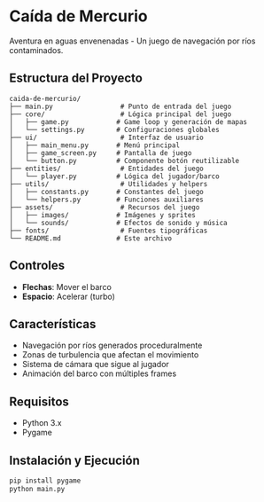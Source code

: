 # Caída de Mercurio

Aventura en aguas envenenadas - Un juego de navegación por ríos contaminados.

## Estructura del Proyecto

```
caida-de-mercurio/
├── main.py                 # Punto de entrada del juego
├── core/                   # Lógica principal del juego
│   ├── game.py            # Game loop y generación de mapas
│   └── settings.py        # Configuraciones globales
├── ui/                     # Interfaz de usuario
│   ├── main_menu.py       # Menú principal
│   ├── game_screen.py     # Pantalla de juego
│   └── button.py          # Componente botón reutilizable
├── entities/               # Entidades del juego
│   └── player.py          # Lógica del jugador/barco
├── utils/                  # Utilidades y helpers
│   ├── constants.py       # Constantes del juego
│   └── helpers.py         # Funciones auxiliares
├── assets/                 # Recursos del juego
│   ├── images/            # Imágenes y sprites
│   └── sounds/            # Efectos de sonido y música
├── fonts/                  # Fuentes tipográficas
└── README.md              # Este archivo
```

## Controles

- **Flechas**: Mover el barco
- **Espacio**: Acelerar (turbo)

## Características

- Navegación por ríos generados proceduralmente
- Zonas de turbulencia que afectan el movimiento
- Sistema de cámara que sigue al jugador
- Animación del barco con múltiples frames

## Requisitos

- Python 3.x
- Pygame

## Instalación y Ejecución

```bash
pip install pygame
python main.py
```